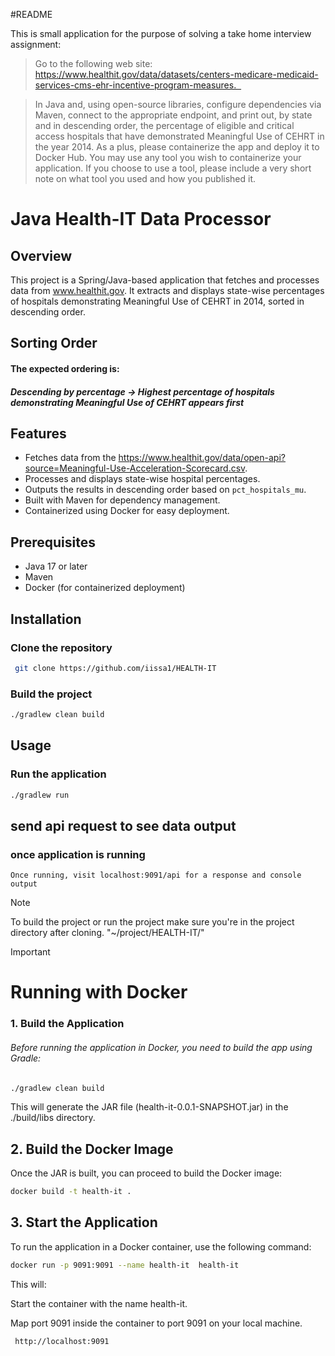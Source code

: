 #README

This is small application for the purpose of solving a take home interview assignment: 
>Go to the following web site: https://www.healthit.gov/data/datasets/centers-medicare-medicaid-services-cms-ehr-incentive-program-measures.  

>In Java and, using open-source libraries, configure dependencies via Maven, connect to the appropriate endpoint, and print out, by state and
> in descending order, the percentage of eligible and critical access hospitals that have demonstrated Meaningful Use of CEHRT in the year 2014.
> As a plus, please containerize the app and deploy it to Docker Hub. You may use any tool you wish to containerize your application. If you choose to use a tool,
>please include a very short note on what tool you used and how you published it.


# Java Health-IT Data Processor

## Overview
This project is a Spring/Java-based application that fetches and processes data from www.healthit.gov. It extracts and displays state-wise percentages of hospitals demonstrating Meaningful Use of CEHRT in 2014, sorted in descending order. 

## Sorting Order
#### The expected ordering is:
##### Descending by percentage → Highest percentage of hospitals demonstrating Meaningful Use of CEHRT appears first

## Features
- Fetches data from the https://www.healthit.gov/data/open-api?source=Meaningful-Use-Acceleration-Scorecard.csv.
- Processes and displays state-wise hospital percentages.
- Outputs the results in descending order based on `pct_hospitals_mu`.
- Built with Maven for dependency management.
- Containerized using Docker for easy deployment.

## Prerequisites
- Java 17 or later
- Maven
- Docker (for containerized deployment)

## Installation

### Clone the repository
```sh
 git clone https://github.com/iissa1/HEALTH-IT
```

### Build the project
```sh
./gradlew clean build
```

## Usage
### Run the application
```sh
./gradlew run
```
## send api request to see data output 
### once application is running
```
Once running, visit localhost:9091/api for a response and console output 
```

>[!NOTE]
>To build the project or run the project make sure you're in the project directory after cloning. "~/project/HEALTH-IT/"

>[!IMPORTANT]

# Running with Docker
### 1. Build the Application
###### Before running the application in Docker, you need to build the app using Gradle:

```sh
./gradlew clean build
```

This will generate the JAR file (health-it-0.0.1-SNAPSHOT.jar) in the ./build/libs directory.

## 2. Build the Docker Image
Once the JAR is built, you can proceed to build the Docker image:

```sh
docker build -t health-it .
```
## 3. Start the Application
To run the application in a Docker container, use the following command:

```sh
docker run -p 9091:9091 --name health-it  health-it
```
This will:

Start the container with the name health-it.

Map port 9091 inside the container to port 9091 on your local machine.

```sh
 http://localhost:9091 
````
